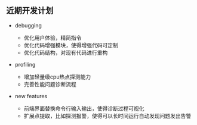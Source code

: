 ## 近期开发计划

* debugging
    * 优化用户体验，精简指令
    * 优化代码增强模块，使得增强代码可定制
    * 优化代码结构，对现有代码进行重构

* profiling
    * 增加轻量级cpu热点探测能力
    * 完善性能问题诊断流程
    
* new features
    * 前端界面替换命令行输入输出，使得诊断过程可视化
    * 扩展点提取，比如探测报警，使得可以长时间运行自动发现问题发出告警    